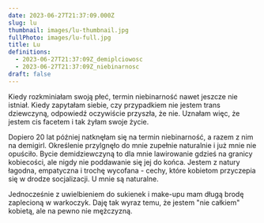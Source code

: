 ```yaml
---
date: 2023-06-27T21:37:09.000Z
slug: lu
thumbnail: images/lu-thumbnail.jpg
fullPhoto: images/lu-full.jpg
title: Lu
definitions:
  - 2023-06-27T21:37:09Z_demiplciowosc
  - 2023-06-27T21:37:09Z_niebinarnosc
draft: false
---
```

Kiedy rozkminiałam swoją płeć, termin niebinarność nawet jeszcze nie istniał. Kiedy zapytałam siebie, czy przypadkiem nie jestem trans dziewczyną, odpowiedź oczywiście przyszła, że nie. Uznałam więc, że jestem cis facetem i tak żyłam swoje życie.
<!-- endexcerpt -->
Dopiero 20 lat później natknęłam się na termin niebinarność, a razem z nim na demigirl. Określenie przylgnęło do mnie zupełnie naturalnie i już mnie nie opuściło. Bycie demidziewczyną to dla mnie lawirowanie gdzieś na granicy kobiecości, ale nigdy nie poddawanie się jej do końca. Jestem z natury łagodna, empatyczna i trochę wycofana - cechy, które kobietom przyczepia się w drodze socjalizacji. U mnie są naturalne. 

Jednocześnie z uwielbieniem do sukienek i make-upu mam długą brodę zaplecioną w warkoczyk. Daję tak wyraz temu, że jestem "nie całkiem" kobietą, ale na pewno nie mężczyzną.